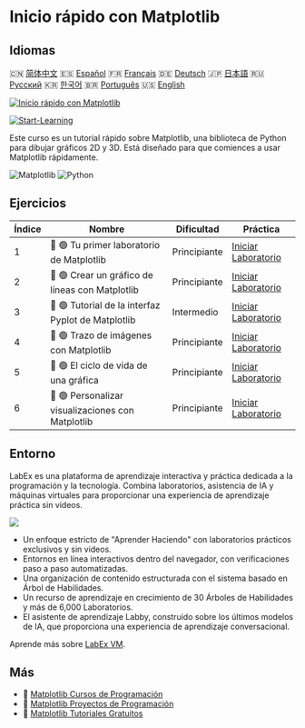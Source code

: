 # Inicio rápido con Matplotlib

## Idiomas

🇨🇳 [简体中文](README_zh.md) 🇪🇸 [Español](README_es.md) 🇫🇷 [Français](README_fr.md) 🇩🇪 [Deutsch](README_de.md) 🇯🇵 [日本語](README_ja.md) 🇷🇺 [Русский](README_ru.md) 🇰🇷 [한국어](README_ko.md) 🇧🇷 [Português](README_pt.md) 🇺🇸 [English](README.md) 

[![Inicio rápido con Matplotlib](https://cover-creator.labex.io/quick-start-with-matplotlib.png?lang=es)](https://labex.io/es/courses/quick-start-with-matplotlib)

[![Start-Learning](https://img.shields.io/badge/Start-Learning-whitesmoke?style=for-the-badge)](https://labex.io/es/courses/quick-start-with-matplotlib)

Este curso es un tutorial rápido sobre Matplotlib, una biblioteca de Python para dibujar gráficos 2D y 3D. Está diseñado para que comiences a usar Matplotlib rápidamente.

![Matplotlib](https://img.shields.io/badge/Matplotlib-whitesmoke?style=for-the-badge&logo=matplotlib)
![Python](https://img.shields.io/badge/Python-whitesmoke?style=for-the-badge&logo=python)


## Ejercicios

|   Índice | Nombre                                             | Dificultad   | Práctica                                                                                                                               |
|----------|----------------------------------------------------|--------------|----------------------------------------------------------------------------------------------------------------------------------------|
|        1 | 📖 🟢 Tu primer laboratorio de Matplotlib          | Principiante | <a target='_blank' href='https://labex.io/es/tutorials/python-your-first-matplotlib-lab-92737'>Iniciar Laboratorio</a>                 |
|        2 | 📖 🟢 Crear un gráfico de líneas con Matplotlib    | Principiante | <a target='_blank' href='https://labex.io/es/tutorials/python-create-a-line-plot-with-matplotlib-71147'>Iniciar Laboratorio</a>        |
|        3 | 📖 🟢 Tutorial de la interfaz Pyplot de Matplotlib | Intermedio   | <a target='_blank' href='https://labex.io/es/tutorials/matplotlib-matplotlib-pyplot-interface-tutorial-71148'>Iniciar Laboratorio</a>  |
|        4 | 📖 🟢 Trazo de imágenes con Matplotlib             | Principiante | <a target='_blank' href='https://labex.io/es/tutorials/matplotlib-image-plotting-with-matplotlib-71149'>Iniciar Laboratorio</a>        |
|        5 | 📖 🟢 El ciclo de vida de una gráfica              | Principiante | <a target='_blank' href='https://labex.io/es/tutorials/python-the-lifecycle-of-a-plot-71150'>Iniciar Laboratorio</a>                   |
|        6 | 📖 🟢 Personalizar visualizaciones con Matplotlib  | Principiante | <a target='_blank' href='https://labex.io/es/tutorials/matplotlib-customizing-matplotlib-visualizations-71151'>Iniciar Laboratorio</a> |

## Entorno

LabEx es una plataforma de aprendizaje interactiva y práctica dedicada a la programación y la tecnología. Combina laboratorios, asistencia de IA y máquinas virtuales para proporcionar una experiencia de aprendizaje práctica sin videos.

![](https://tutorial-screenshot.getvm.io/images/vm-1725247253.png)

- Un enfoque estricto de "Aprender Haciendo" con laboratorios prácticos exclusivos y sin videos.
- Entornos en línea interactivos dentro del navegador, con verificaciones paso a paso automatizadas.
- Una organización de contenido estructurada con el sistema basado en Árbol de Habilidades.
- Un recurso de aprendizaje en crecimiento de 30 Árboles de Habilidades y más de 6,000 Laboratorios.
- El asistente de aprendizaje Labby, construido sobre los últimos modelos de IA, que proporciona una experiencia de aprendizaje conversacional.

Aprende más sobre [LabEx VM](https://support.labex.io/using-labex/virtual-machine).

## Más

- 🔗 [Matplotlib Cursos de Programación](https://github.com/labex-labs/awesome-programming-courses)
- 🔗 [Matplotlib Proyectos de Programación](https://github.com/labex-labs/awesome-programming-projects)
- 🔗 [Matplotlib Tutoriales Gratuitos](https://github.com/labex-labs/matplotlib-free-tutorials)

